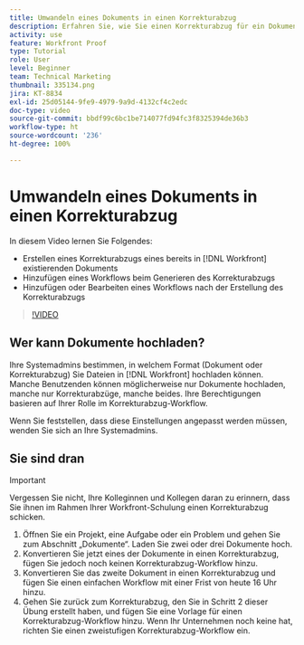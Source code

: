```yaml
---
title: Umwandeln eines Dokuments in einen Korrekturabzug
description: Erfahren Sie, wie Sie einen Korrekturabzug für ein Dokument erstellen, das bereits in [!DNL  Workfront]existiert, einen Workflow zu einem Korrekturabzug hinzufügen und einen Workflow nach der Erstellung des Korrekturabzugs hinzufügen oder bearbeiten.
activity: use
feature: Workfront Proof
type: Tutorial
role: User
level: Beginner
team: Technical Marketing
thumbnail: 335134.png
jira: KT-8834
exl-id: 25d05144-9fe9-4979-9a9d-4132cf4c2edc
doc-type: video
source-git-commit: bbdf99c6bc1be714077fd94fc3f8325394de36b3
workflow-type: ht
source-wordcount: '236'
ht-degree: 100%

---
```


# Umwandeln eines Dokuments in einen Korrekturabzug

In diesem Video lernen Sie Folgendes:

* Erstellen eines Korrekturabzugs eines bereits in [!DNL Workfront] existierenden Dokuments
* Hinzufügen eines Workflows beim Generieren des Korrekturabzugs
* Hinzufügen oder Bearbeiten eines Workflows nach der Erstellung des Korrekturabzugs

>[!VIDEO](https://video.tv.adobe.com/v/335134/?quality=12&learn=on&enablevpops=1)


## Wer kann Dokumente hochladen?

Ihre Systemadmins bestimmen, in welchem Format (Dokument oder Korrekturabzug) Sie Dateien in [!DNL Workfront] hochladen können. Manche Benutzenden können möglicherweise nur Dokumente hochladen, manche nur Korrekturabzüge, manche beides. Ihre Berechtigungen basieren auf Ihrer Rolle im Korrekturabzug-Workflow.

Wenn Sie feststellen, dass diese Einstellungen angepasst werden müssen, wenden Sie sich an Ihre Systemadmins.

## Sie sind dran

>[!IMPORTANT]
>
>Vergessen Sie nicht, Ihre Kolleginnen und Kollegen daran zu erinnern, dass Sie ihnen im Rahmen Ihrer Workfront-Schulung einen Korrekturabzug schicken.

1. Öffnen Sie ein Projekt, eine Aufgabe oder ein Problem und gehen Sie zum Abschnitt „Dokumente“. Laden Sie zwei oder drei Dokumente hoch.
1. Konvertieren Sie jetzt eines der Dokumente in einen Korrekturabzug, fügen Sie jedoch noch keinen Korrekturabzug-Workflow hinzu.
1. Konvertieren Sie das zweite Dokument in einen Korrekturabzug und fügen Sie einen einfachen Workflow mit einer Frist von heute 16 Uhr hinzu.
1. Gehen Sie zurück zum Korrekturabzug, den Sie in Schritt 2 dieser Übung erstellt haben, und fügen Sie eine Vorlage für einen Korrekturabzug-Workflow hinzu. Wenn Ihr Unternehmen noch keine hat, richten Sie einen zweistufigen Korrekturabzug-Workflow ein.


<!--
###Learn more
* Generate a proof for a document
-->
